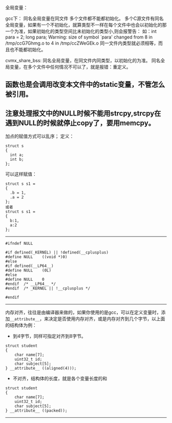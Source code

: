 全局变量：

gcc下：
		同名全局变量在同文件 多个文件都不能都初始化。
		多个C源文件有同名全局变量，如果有一个不初始化，就算类型不一样在每个文件中也会以初始化的那一个为准，如果初始化的类型空间比未初始化的类型小,则会报警告：
		如：int para = 2; long para;
		Warning: size of symbol `para' changed from 8 in /tmp/ccG7Ghmg.o to 4 in /tmp/ccZWeGEk.o
		同一文件内类型就必须相等，而且也不能都初始化。

cvmx_share_bss:
		同名全局变量，在同文件内同类型，以初始化的为准。
		同名全局变量，在多个文件中任何情况不可以了，就是报错：重定义。

函数也是会调用改变本文件中的static变量，不管怎么被引用。
--------
注意处理报文中的NULL时候不能用strcpy,strcpy在遇到NULL的时候就停止copy了，要用memcpy。
--------
加点的赋值方式可以乱序；
定义：
```
struct s
{
  int a;
  int b;
};
```
可以这样赋值：
```
struct s s1 = 
{
  .b = 1,
  .a = 2 
};
或者
struct s s1 = 
{
  b:1,
  a:2 
};
```
--------
```
#ifndef NULL

#if defined(_KERNEL) || !defined(__cplusplus)
#define NULL    ((void *)0)
#else
#if defined(__LP64__)
#define NULL    (0L)
#else
#define NULL    0
#endif  /* __LP64__ */
#endif  /* _KERNEL || !__cplusplus */

#endif
```
--------
内存对齐，往往是由编译器来做的，如果你使用的是gcc，可以在定义变量时，添加`__attribute__`，来决定是否使用内存对齐，或是内存对齐到几个字节，以上面的结构体为例：
* 到4字节，同样可指定对齐到8字节。
```
struct student
{
    char name[7];
    uint32_t id;
    char subject[5];
} __attribute__ ((aligned(4))); 
```

* 不对齐，结构体的长度，就是各个变量长度的和
```
struct student
{
    char name[7];
    uint32_t id;
    char subject[5];
} __attribute__ ((packed));
```
--------
